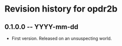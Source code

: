 # Revision history for opdr2b

## 0.1.0.0 -- YYYY-mm-dd

* First version. Released on an unsuspecting world.
